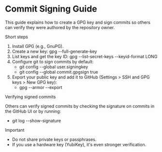 # Commit Signing Guide

This guide explains how to create a GPG key and sign commits so others can verify they were authored by the repository owner.

Short steps

1. Install GPG (e.g., GnuPG).
2. Create a new key: gpg --full-generate-key
3. List keys and get the key ID: gpg --list-secret-keys --keyid-format LONG
4. Configure git to sign commits by default:
   - git config --global user.signingkey <KEYID>
   - git config --global commit.gpgsign true
5. Export your public key and add it to GitHub (Settings > SSH and GPG keys > New GPG key):
   - gpg --armor --export <KEYID>

Verifying signed commits

Others can verify signed commits by checking the signature on commits in the GitHub UI or by running:
 - git log --show-signature

Important

- Do not share private keys or passphrases.
- If you use a hardware key (YubiKey), it's even stronger verification.

